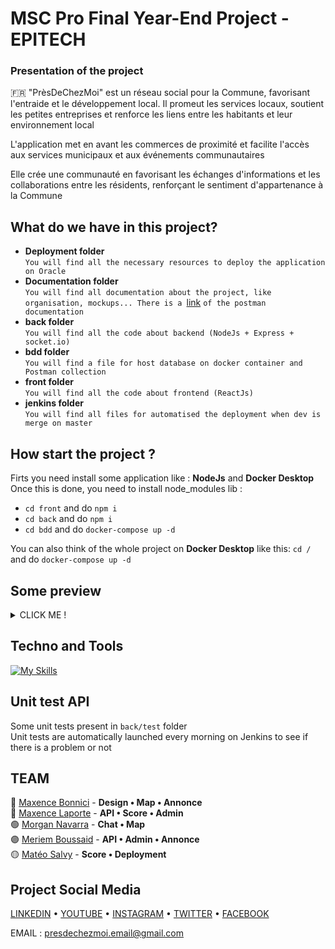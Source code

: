 # MSC Pro Final Year-End Project - EPITECH

### Presentation of the project
🇫🇷 "PrèsDeChezMoi" est un réseau social pour la Commune, favorisant l'entraide et le développement local. Il promeut les services locaux, soutient les petites entreprises et renforce les liens entre les habitants et leur environnement local  

L'application met en avant les commerces de proximité et facilite l'accès aux services municipaux et aux événements communautaires  

Elle crée une communauté en favorisant les échanges d'informations et les collaborations entre les résidents, renforçant le sentiment d'appartenance à la Commune

## What do we have in this project?
- **Deployment folder**  
`You will find all the necessary resources to deploy the application on Oracle`  
- **Documentation folder**  
`You will find all documentation about the project, like organisation, mockups... There is a `[link](https://documenter.getpostman.com/view/28082127/2s9YC2ystq) `of the postman documentation`    
- **back folder**   
`You will find all the code about backend (NodeJs + Express + socket.io)`  
- **bdd folder**  
`You will find a file for host database on docker container and Postman collection`  
- **front folder**  
`You will find all the code about frontend (ReactJs)`    
- **jenkins folder**  
`You will find all files for automatised the deployment when dev is merge on master`  

## How start the project ?
Firts you need install some application like : **NodeJs** and **Docker Desktop**  
Once this is done, you need to install node_modules lib :  
- ``` cd front ``` and do ``` npm i ```
- ``` cd back ``` and do ``` npm i ```
- ``` cd bdd ``` and do ``` docker-compose up -d ```

You can also think of the whole project on **Docker Desktop** like this: ``` cd / ``` and do ``` docker-compose up -d ```


## Some preview

<details>
  <summary>CLICK ME !</summary>
  <img width="550" alt="Landing_page_1" src="https://github.com/EpitechMscProPromo2025/T-YEP-600-MAR-6-1-finalproject-mateo.salvy/assets/110362553/8081e3fa-0d8c-44e4-b975-d34e1a165203">
  <img width="549" alt="404" src="https://github.com/EpitechMscProPromo2025/T-YEP-600-MAR-6-1-finalproject-mateo.salvy/assets/110362553/9004e0f6-90d6-433f-be57-56b373d42d91">
  <img width="551" alt="Feed_user" src="https://github.com/EpitechMscProPromo2025/T-YEP-600-MAR-6-1-finalproject-mateo.salvy/assets/110362553/30ee57e6-6530-48c0-beb4-1d82c7b5b97a">
  <img width="550" alt="Administration_general_admin_1" src="https://github.com/EpitechMscProPromo2025/T-YEP-600-MAR-6-1-finalproject-mateo.salvy/assets/110362553/2d38679f-9d7f-4914-9013-eab59838b0ad">
  <img width="548" alt="Chatbot_FAQ" src="https://github.com/EpitechMscProPromo2025/T-YEP-600-MAR-6-1-finalproject-mateo.salvy/assets/110362553/74855eb1-387c-470a-baef-8e1203b43fa4">
  <img width="549" alt="Profil_parameter_achievement" src="https://github.com/EpitechMscProPromo2025/T-YEP-600-MAR-6-1-finalproject-mateo.salvy/assets/110362553/f1fd0fcb-db92-4378-820d-cd7a5f44ff90">
</details>

## Techno and Tools
[![My Skills](https://skillicons.dev/icons?i=react,python,ansible,nodejs,docker,jenkins,expressjs,figma,github,postman)](https://skillicons.dev)

## Unit test API
Some unit tests present in `back/test` folder  
Unit tests are automatically launched every morning on Jenkins to see if there is a problem or not

## TEAM
🔵 [Maxence Bonnici](https://github.com/ImMaxence) - **Design • Map • Annonce**  
🔴 [Maxence Laporte](https://www.linkedin.com/in/maxence-laporte-391583230/) - **API • Score • Admin**   
🟢 [Morgan Navarra](https://www.linkedin.com/in/morgan-navarra-b214b9181/) - **Chat • Map**    
🟣 [Meriem Boussaid](https://www.linkedin.com/in/meriem-boussaid-571194220/) - **API • Admin • Annonce**    
🟡 [Matéo Salvy](https://www.linkedin.com/in/mat%C3%A9o-salvy-81288a250/) - **Score • Deployment**  

## Project Social Media
[LINKEDIN](https://www.linkedin.com/in/mfive-presdechezmoi-80aa89282/) • [YOUTUBE](https://www.youtube.com/@PresDeChezMoi) • [INSTAGRAM](https://instagram.com/presdechezmoi?igshid=OGQ5ZDc2ODk2ZA==) • [TWITTER](https://twitter.com/PresDeChezMoi) • [FACEBOOK](https://www.facebook.com/profile.php?id=100094532983584)  

EMAIL : presdechezmoi.email@gmail.com
